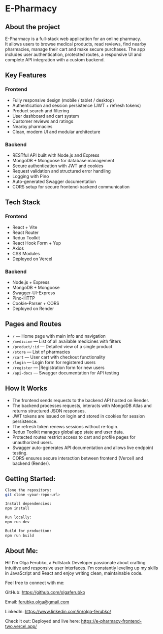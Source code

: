# E-Pharmacy

## About the project

E-Pharmacy is a full-stack web application for an online pharmacy.  
It allows users to browse medical products, read reviews, find nearby pharmacies, manage their cart and make secure purchases. The app includes user authentication, protected routes, a responsive UI and complete API integration with a custom backend.

## Key Features

### Frontend

- Fully responsive design (mobile / tablet / desktop)
- Authentication and session persistence (JWT + refresh tokens)
- Product search and filtering
- User dashboard and cart system
- Customer reviews and ratings
- Nearby pharmacies
- Clean, modern UI and modular architecture

### Backend

- RESTful API built with Node.js and Express
- MongoDB + Mongoose for database management
- Secure authentication with JWT and cookies
- Request validation and structured error handling
- Logging with Pino
- Auto-generated Swagger documentation
- CORS setup for secure frontend-backend communication

## Tech Stack

### Frontend

- React + Vite
- React Router
- Redux Toolkit
- React Hook Form + Yup
- Axios
- CSS Modules
- Deployed on Vercel

### Backend

- Node.js + Express
- MongoDB + Mongoose
- Swagger-UI-Express
- Pino-HTTP
- Cookie-Parser + CORS
- Deployed on Render

## Pages and Routes

- `/` — Home page with main info and navigation
- `/medicine` — List of all available medicines with filters
- `/product/:id` — Detailed view of a single product
- `/store` — List of pharmacies
- `/cart` — User cart with checkout functionality
- `/login` — Login form for registered users
- `/register` — |Registration form for new users
- `/api-docs` — Swagger documentation for API testing

## How It Works

- The frontend sends requests to the backend API hosted on Render.
- The backend processes requests, interacts with MongoDB Atlas and returns structured JSON responses.
- JWT tokens are issued on login and stored in cookies for session persistence.
- The refresh token renews sessions without re-login.
- Redux Toolkit manages global app state and user data.
- Protected routes restrict access to cart and profile pages for unauthorized users.
- Swagger auto-generates API documentation and allows live endpoint testing.
- CORS ensures secure interaction between frontend (Vercel) and backend (Render).

## Getting Started:

```bash
Clone the repository:
git clone <your-repo-url>

Install dependencies:
npm install

Run locally:
npm run dev

Build for production:
npm run build
```

## About Me:

Hi! I'm Olga Ferubko, a Fullstack Developer passionate about crafting intuitive and responsive user interfaces. I'm constantly leveling up my skills in JavaScript and React and enjoy writing clean, maintainable code.

Feel free to connect with me:

GitHub: https://github.com/olgaferubko

Email: ferubko.olga@gmail.com

LinkedIn: https://www.linkedin.com/in/olga-ferubko/

Check it out:
Deployed and live here: https://e-pharmacy-frontend-two.vercel.app/
